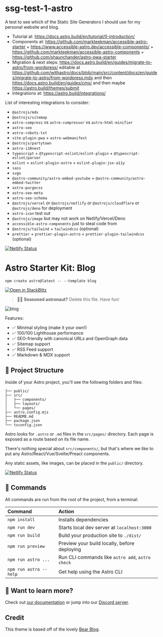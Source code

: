 # ssg-test-1-astro

A test to see which of the Static Site Generators I should use for my personal website and blog.

- Tutorial at: <https://docs.astro.build/en/tutorial/0-introduction/>
- Components at: <https://github.com/markteekman/accessible-astro-starter> + <https://www.accessible-astro.dev/accessible-components/> + <https://github.com/markteekman/accessible-astro-components> + <https://github.com/shaunchander/astro-pwa-starter>
- Migration & next steps: <https://docs.astro.build/en/guides/migrate-to-astro/from-wordpress/> editable at <https://github.com/withastro/docs/blob/main/src/content/docs/en/guides/migrate-to-astro/from-wordpress.mdx> and then <https://docs.astro.build/en/guides/cms/> and then maybe <https://astro.build/themes/submit>
- Integrations at: <https://astro.build/integrations/>

List of interesting integrations to consider:

- `@astrojs/mdx`
- `@astrojs/sitemap`
- `astro-compress` vs `astro-compressor` vs `astro-html-minifier`
- `astro-seo`
- `astro-robots-txt`
- `vite-plugin-pwa` + `astro-webmanifest`
- `@astrojs/partytown`
- `astro-i18next`
- `typescript` + `@typescript-eslint/eslint-plugin` + `@typescript-eslint/parser`
- `eslint` + `eslint-plugin-astro` + `eslint-plugin-jsx-a11y`
- `sass`
- `svgo`
- `@astro-community/astro-embed-youtube` + `@astro-community/astro-embed-twitter`
- `astro-purgecss`
- `astro-seo-meta`
- `astro-seo-schema`
- `@astrojs/vercel` or `@astrojs/netlify` or `@astrojs/cloudflare` or `@astrojs/deno` for deployment
- `astro-icon` test out
- `@astrojs/image` but may not work on Netlify/Vercel/Deno
- `accessible-astro-components` just to steal code from
- `@astrojs/tailwind` + `tailwindcss` (optional)
- `prettier` + `prettier-plugin-astro` + `prettier-plugin-tailwindcss` (optional)

[![Netlify Status](https://api.netlify.com/api/v1/badges/01e40750-bc4b-447c-9cd2-7cadacf27fdc/deploy-status)](https://app.netlify.com/sites/ssg-test-1-astro/deploys)

# Astro Starter Kit: Blog

```
npm create astro@latest -- --template blog
```

[![Open in StackBlitz](https://developer.stackblitz.com/img/open_in_stackblitz.svg)](https://stackblitz.com/github/withastro/astro/tree/latest/examples/blog)

> 🧑‍🚀 **Seasoned astronaut?** Delete this file. Have fun!


![blog](https://user-images.githubusercontent.com/4677417/186189140-4ef17aac-c3c9-4918-a8c2-ce86ba1bb394.png)

Features:

- ✅ Minimal styling (make it your own!)
- ✅ 100/100 Lighthouse performance
- ✅ SEO-friendly with canonical URLs and OpenGraph data
- ✅ Sitemap support
- ✅ RSS Feed support
- ✅ Markdown & MDX support

## 🚀 Project Structure

Inside of your Astro project, you'll see the following folders and files:

```
├── public/
├── src/
│   ├── components/
│   ├── layouts/
│   └── pages/
├── astro.config.mjs
├── README.md
├── package.json
└── tsconfig.json
```

Astro looks for `.astro` or `.md` files in the `src/pages/` directory. Each page is exposed as a route based on its file name.

There's nothing special about `src/components/`, but that's where we like to put any Astro/React/Vue/Svelte/Preact components.

Any static assets, like images, can be placed in the `public/` directory.

[![Netlify Status](https://api.netlify.com/api/v1/badges/01e40750-bc4b-447c-9cd2-7cadacf27fdc/deploy-status)](https://app.netlify.com/sites/relaxed-unicorn-3a2f7b/deploys)

## 🧞 Commands

All commands are run from the root of the project, from a terminal:

| Command                | Action                                           |
| :--------------------- | :----------------------------------------------- |
| `npm install`          | Installs dependencies                            |
| `npm run dev`          | Starts local dev server at `localhost:3000`      |
| `npm run build`        | Build your production site to `./dist/`          |
| `npm run preview`      | Preview your build locally, before deploying     |
| `npm run astro ...`    | Run CLI commands like `astro add`, `astro check` |
| `npm run astro --help` | Get help using the Astro CLI                     |

## 👀 Want to learn more?

Check out [our documentation](https://docs.astro.build) or jump into our [Discord server](https://astro.build/chat).

## Credit

This theme is based off of the lovely [Bear Blog](https://github.com/HermanMartinus/bearblog/).
